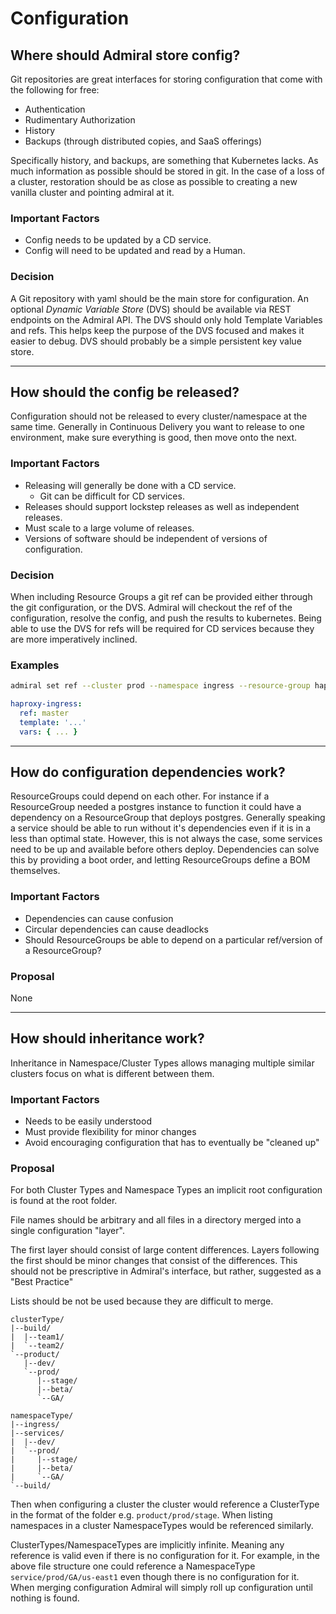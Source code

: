 # Configuration

## Where should Admiral store config?

Git repositories are great interfaces for storing configuration that come with
the following for free:

- Authentication
- Rudimentary Authorization
- History
- Backups (through distributed copies, and SaaS offerings)

Specifically history, and backups, are something that Kubernetes lacks. As much
information as possible should be stored in git. In the case of a loss of a
cluster, restoration should be as close as possible to creating a new vanilla
cluster and pointing admiral at it.

### Important Factors

- Config needs to be updated by a CD service.
- Config will need to be updated and read by a Human.

### Decision

A Git repository with yaml should be the main store for configuration. An
optional _Dynamic Variable Store_ (DVS) should be available via REST endpoints
on the Admiral API. The DVS should only hold Template Variables and refs. This
helps keep the purpose of the DVS focused and makes it easier to debug. DVS
should probably be a simple persistent key value store.

---

## How should the config be released?

Configuration should not be released to every cluster/namespace at the same
time. Generally in Continuous Delivery you want to release to one environment,
make sure everything is good, then move onto the next.

### Important Factors

- Releasing will generally be done with a CD service.
  - Git can be difficult for CD services.
- Releases should support lockstep releases as well as independent releases.
- Must scale to a large volume of releases.
- Versions of software should be independent of versions of configuration.

### Decision

When including Resource Groups a git ref can be provided either through the git
configuration, or the DVS. Admiral will checkout the ref of the configuration,
resolve the config, and push the results to kubernetes. Being able to use the
DVS for refs will be required for CD services because they are more imperatively
inclined.

### Examples

```bash
admiral set ref --cluster prod --namespace ingress --resource-group haproxy-ingress --ref release/prod
```

```yaml
haproxy-ingress:
  ref: master
  template: '...'
  vars: { ... }
```

---

## How do configuration dependencies work?

ResourceGroups could depend on each other. For instance if a ResourceGroup
needed a postgres instance to function it could have a dependency on a
ResourceGroup that deploys postgres. Generally speaking a service should be able
to run without it's dependencies even if it is in a less than optimal state.
However, this is not always the case, some services need to be up and available
before others deploy. Dependencies can solve this by providing a boot order, and
letting ResourceGroups define a BOM themselves.

### Important Factors

- Dependencies can cause confusion
- Circular dependencies can cause deadlocks
- Should ResourceGroups be able to depend on a particular ref/version of a
  ResourceGroup?

### Proposal

None

---

## How should inheritance work?

Inheritance in Namespace/Cluster Types allows managing multiple similar clusters
focus on what is different between them.

### Important Factors

- Needs to be easily understood
- Must provide flexibility for minor changes
- Avoid encouraging configuration that has to eventually be "cleaned up"

### Proposal

For both Cluster Types and Namespace Types an implicit root configuration is
found at the root folder.

File names should be arbitrary and all files in a directory merged into a single
configuration "layer".

The first layer should consist of large content differences. Layers following
the first should be minor changes that consist of the differences. This should
not be prescriptive in Admiral's interface, but rather, suggested as a "Best
Practice"

Lists should be not be used because they are difficult to merge.

```
clusterType/
|--build/
|  |--team1/
|  `--team2/
`--product/
   |--dev/
   `--prod/
      |--stage/
      |--beta/
      `--GA/

namespaceType/
|--ingress/
|--services/
|  |--dev/
|  `--prod/
|     |--stage/
|     |--beta/
|     `--GA/
`--build/
```

Then when configuring a cluster the cluster would reference a ClusterType in the
format of the folder e.g. `product/prod/stage`. When listing namespaces in a
cluster NamespaceTypes would be referenced similarly.

ClusterTypes/NamespaceTypes are implicitly infinite. Meaning any reference is
valid even if there is no configuration for it. For example, in the above file
structure one could reference a NamespaceType `service/prod/GA/us-east1` even
though there is no configuration for it. When merging configuration Admiral will
simply roll up configuration until nothing is found.
